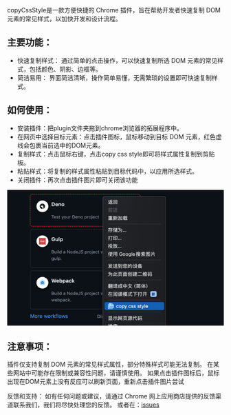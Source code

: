 
copyCssStyle是一款方便快捷的 Chrome 插件，旨在帮助开发者快速复制 DOM 元素的常见样式，以加快开发和设计流程。

## 主要功能：

- 快速复制样式： 通过简单的点击操作，可以快速复制所选 DOM 元素的常见样式，包括颜色、阴影、边框等。
- 简洁易用： 界面简洁清晰，操作简单易懂，无需繁琐的设置即可快速复制样式。

## 如何使用：

- 安装插件：把plugin文件夹拖到chrome浏览器的拓展程序中。
- 在网页中选择目标元素：点击插件图标，鼠标移动到目标 DOM 元素，红色虚线会包裹当前选中的DOM元素。
- 复制样式：点击鼠标右键，点击copy css style即可将样式属性复制到剪贴板。
- 粘贴样式：将复制的样式属性粘贴到目标代码中，以应用所选样式。
- 关闭插件：再次点击插件图片即可关闭该功能

![示例](./img/desc_1.png "")

## 注意事项：

插件仅支持复制 DOM 元素的常见样式属性，部分特殊样式可能无法复制。
在某些网站中可能存在限制或兼容性问题，请谨慎使用。
如果点击插件图标后，鼠标出现在DOM元素上没有反应可以刷新页面，重新点击插件图片尝试

反馈和支持：
如有任何问题或建议，请通过 Chrome 网上应用商店提供的反馈渠道联系我们，我们将尽快处理您的反馈。
或者在：[issues](https://github.com/XFSeven7/copyCssStyle/issues) 
